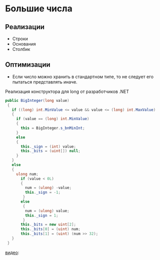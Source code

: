 # Большие числа
## Реализации
- Строки
- Основания
- Столбик


## Оптимизации
- Если число можно хранить в стандартном типе, то не следует его пытаться представлять иначе.

Реализация конструктора для long от разработчиков .NET 
```c#
public BigInteger(long value)
 {
   if ((long) int.MinValue <= value && value <= (long) int.MaxValue)
   {
     if (value == (long) int.MinValue)
     {
       this = BigInteger.s_bnMinInt;
     }
     else
     {
       this._sign = (int) value;
       this._bits = (uint[]) null;
     }
   }
   else
   {
     ulong num;
       if (value < 0L)
       {
         num = (ulong) -value;
         this._sign = -1;
        }
       else
        {
         num = (ulong) value;
         this._sign = 1;
        }
       this._bits = new uint[2];
       this._bits[0] = (uint) num;
       this._bits[1] = (uint) (num >> 32);
   }
 }
```


[видео](https://youtu.be/lequtnBj8co?si=Dgd7OuyHp2rMLME4):


